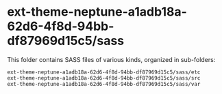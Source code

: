 # ext-theme-neptune-a1adb18a-62d6-4f8d-94bb-df87969d15c5/sass

This folder contains SASS files of various kinds, organized in sub-folders:

    ext-theme-neptune-a1adb18a-62d6-4f8d-94bb-df87969d15c5/sass/etc
    ext-theme-neptune-a1adb18a-62d6-4f8d-94bb-df87969d15c5/sass/src
    ext-theme-neptune-a1adb18a-62d6-4f8d-94bb-df87969d15c5/sass/var
